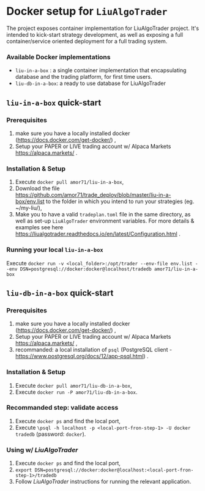 # Docker setup for `LiuAlgoTrader`

The project exposes container implementation for LiuAlgoTrader project. It's intended to kick-start strategy development, as well as exposing a full container/service oriented deployment for a full trading system.
 

### Available Docker implementations

* `liu-in-a-box` : a single container implementation that encapsulating database and the trading platform, for first time users.
* `liu-db-in-a-box`: a ready to use database for LiuAlgoTrader

## `liu-in-a-box` quick-start

### Prerequisites

1. make sure you have a locally installed docker (https://docs.docker.com/get-docker/) ,
2. Setup your PAPER or LIVE trading account w/ Alpaca Markets https://alpaca.markets/  .

### Installation & Setup

1. Execute `docker pull amor71/liu-in-a-box`,
2. Download the file https://github.com/amor71/trade_deploy/blob/master/liu-in-a-box/env.list to the folder in which you intend to run your strategies (eg. ~/my-liu/),
3. Make you to have a valid `tradeplan.toml` file in the same directory, as well as set-up `LiuAlgoTrader` environment variables. For more details & examples see here https://liualgotrader.readthedocs.io/en/latest/Configuration.html .

### Running your local `liu-in-a-box`

Execute `docker run -v <local_folder>:/opt/trader --env-file env.list --env DSN=postgresql://docker:docker@localhost/tradedb amor71/liu-in-a-box`

## `liu-db-in-a-box` quick-start 

### Prerequisites

1. make sure you have a locally installed docker (https://docs.docker.com/get-docker/) ,
2. Setup your PAPER or LIVE trading account w/ Alpaca Markets https://alpaca.markets/  ,
3. recommanded: a local installation of `psql` (PostgreSQL client - https://www.postgresql.org/docs/12/app-psql.html) .

### Installation & Setup

1. Execute `docker pull amor71/liu-db-in-a-box`,
2. Execute `docker run -P amor71/liu-db-in-a-box`.

### Recommanded step: validate access

1. Execute `docker ps` and find the local port,
2. Execute `\psql -h localhost -p <local-port-fron-step-1> -U docker tradedb` (password: `docker`).

### Using w/ _LiuAlgoTrader_

1. Execute `docker ps` and find the local port,
2. `export DSN=postgresql://docker:docker@localhost:<local-port-fron-step-1>/tradedb`
3. Follow _LiuAlgoTrader_ instructions for running the relevant application.


